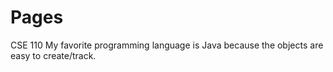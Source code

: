 # Pages
CSE 110
My favorite programming language is Java because the objects are easy to create/track.